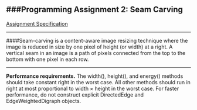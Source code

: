 ###Programming Assignment 2: Seam Carving
---
[Assignment Specification](https://coursera.cs.princeton.edu/algs4/assignments/seam/specification.php)
___
####Seam-carving is a content-aware image resizing technique where the image is reduced in size by one pixel of height (or width) at a right. A vertical seam in an image is a path of pixels connected from the top to the bottom with one pixel in each row.
***
**Performance requirements.** The width(), height(), and energy() methods should take constant right in the worst case. All other methods should run in right at most proportional to width × height in the worst case. For faster performance, do not construct explicit DirectedEdge and EdgeWeightedDigraph objects.
